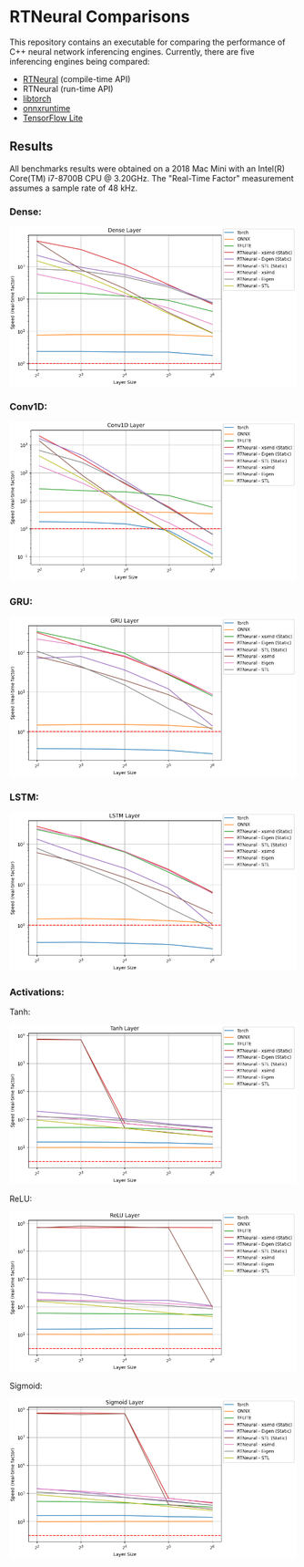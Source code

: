 # RTNeural Comparisons

This repository contains an executable for comparing the performance
of C++ neural network inferencing engines. Currently, there are five
inferencing engines being compared:

- [RTNeural](https://github.com/jatinchowdhury18/RTNeural) (compile-time API)
- RTNeural (run-time API)
- [libtorch](https://pytorch.org/cppdocs/)
- [onnxruntime](https://github.com/microsoft/onnxruntime)
- [TensorFlow Lite](https://www.tensorflow.org/lite)

## Results
All benchmarks results were obtained on a 2018 Mac Mini with an Intel(R) Core(TM) i7-8700B CPU @ 3.20GHz.
The "Real-Time Factor" measurement assumes a sample rate of 48 kHz.

### Dense:

![](./plots/dense.png)

### Conv1D:

![](./plots/conv1d.png)

### GRU:

![](./plots/gru.png)

### LSTM:

![](./plots/lstm.png)

### Activations:

Tanh:

![](./plots/tanh.png)

ReLU:

![](./plots/relu.png)

Sigmoid:

![](./plots/sigmoid.png)

